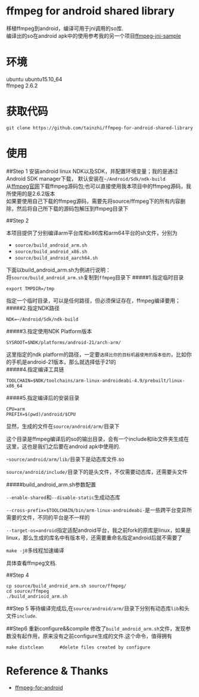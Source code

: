 # ffmpeg for android shared library
  移植ffmpeg到android，编译可用于jni调用的so库.<br>
  编译出的so在android apk中的使用参考我的另一个项目[ffmpeg-jni-sample](https://github.com/dxjia/ffmpeg-jni-sample)

# 环境
  ubuntu ubuntu15.10_64<br>
  ffmpeg 2.6.2<br>

# 获取代码
``` 
git clone https://github.com/tainzhi/ffmpeg-for-android-shared-library
```

# 使用
##Step 1
安装android linux NDK以及SDK，并配置环境变量；我的是通过Android SDK manager下载， 默认安装在`~/Android/Sdk/ndk-build`<br>
从[ffmpeg官网](http://ffmpeg.org/)下载ffmpeg源码包;也可以直接使用我本项目中的ffmpeg源码，我所使用的是2.6.2版本<br>
如果要使用自己下载的ffmpeg源码，需要先将source/ffmpeg下的所有内容删除，然后将自己所下载的源码包解压到ffmpeg目录下<br>

##Step 2

本项目提供了分别编译arm平台库和x86库和arm64平台的sh文件，分别为
- `source/build_android_arm.sh` 
- `source/build_android_x86.sh`
- `source/build_android_aarch64.sh`

下面以build_android_arm.sh为例进行说明：<br>
将`source/build_android_arm.sh`复制到`ffmpeg`目录下
#####1.指定临时目录
```
export TMPDIR=/tmp
```
指定一个临时目录，可以是任何路径，但必须保证存在，ffmpeg编译要用；<br>
#####2.指定NDK路径
```
NDK=~/Android/Sdk/ndk-build
```
#####3.指定使用NDK Platform版本
```
SYSROOT=$NDK/platforms/android-21/arch-arm/
```
这里指定的ndk platform的路径，一定要`选择比你的目标机器使用的版本低的`，比如你的手机是android-21版本，那么就选择低于21的<br>
#####4.指定编译工具链
```
TOOLCHAIN=$NDK/toolchains/arm-linux-androideabi-4.9/prebuilt/linux-x86_64
```
#####5.指定编译后的安装目录
```
CPU=arm
PREFIX=$(pwd)/android/$CPU
```
显然，生成的文件在`source/android/arm/`目录下

这个目录是ffmpeg编译后的so的输出目录，会有一个include和lib文件夹生成在这里，这也是我们之后要在android apk中使用的.<br>

-`source/android/arm/lib/`目录下是动态库文件.so

`source/android/include/`目录下的是头文件，不仅需要动态库，还需要头文件

#####build_android_arm.sh参数配置

`--enable-shared`和`--disable-static`生成动态库

`--cross-prefix=$TOOLCHAIN/bin/arm-linux-androideabi-`是一些跨平台变异所需要的文件，不同的平台是不一样的

`--target-os=android`指定适配android平台，我之前fork的原库是linux，如果是linux，那么生成的库名中有版本号，还需要重命名指定android后就不需要了

`make -j8`多线程加速编译


具体查看ffmpeg文档.

##Step 4
```
cp source/build_android_arm.sh source/ffmpeg/
cd source/ffmpeg
./build_andrioid_arm.sh
```

##Step 5
等待编译完成后,在`source/android/arm/`目录下分别有动态库`lib`和头文件`include`.


##Step6 重新configure&&compile
修改了`build_android_arm.sh`文件，发现参数没有起作用，原来没有之前configure生成的文件.这个命令，值得拥有
```
make distclean      #delete files created by configure
```

# Reference & Thanks
- [ffmpeg-for-android](https://github.com/dxjia/ffmpeg-for-android-shared-library)
